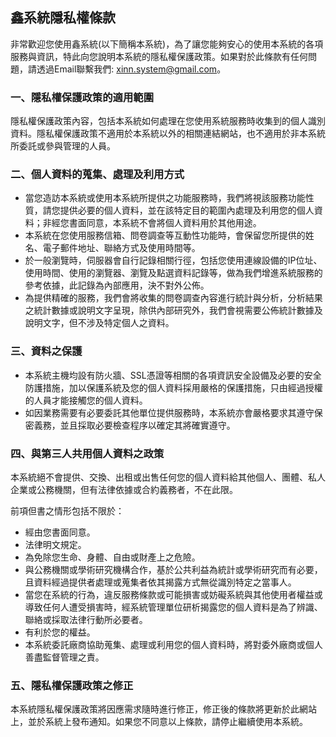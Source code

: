 ## 鑫系統隱私權條款

非常歡迎您使用鑫系統(以下簡稱本系統)，為了讓您能夠安心的使用本系統的各項服務與資訊，特此向您說明本系統的隱私權保護政策。如果對於此條款有任何問題，請透過Email聯繫我們: xinn.system@gmail.com。

### 一、隱私權保護政策的適用範圍  

隱私權保護政策內容，包括本系統如何處理在您使用系統服務時收集到的個人識別資料。隱私權保護政策不適用於本系統以外的相關連結網站，也不適用於非本系統所委託或參與管理的人員。

### 二、個人資料的蒐集、處理及利用方式

*   當您造訪本系統或使用本系統所提供之功能服務時，我們將視該服務功能性質，請您提供必要的個人資料，並在該特定目的範圍內處理及利用您的個人資料；非經您書面同意，本系統不會將個人資料用於其他用途。
*   本系統在您使用服務信箱、問卷調查等互動性功能時，會保留您所提供的姓名、電子郵件地址、聯絡方式及使用時間等。
*   於一般瀏覽時，伺服器會自行記錄相關行徑，包括您使用連線設備的IP位址、使用時間、使用的瀏覽器、瀏覽及點選資料記錄等，做為我們增進系統服務的參考依據，此記錄為內部應用，決不對外公佈。
*   為提供精確的服務，我們會將收集的問卷調查內容進行統計與分析，分析結果之統計數據或說明文字呈現，除供內部研究外，我們會視需要公佈統計數據及說明文字，但不涉及特定個人之資料。

### 三、資料之保護

*   本系統主機均設有防火牆、SSL憑證等相關的各項資訊安全設備及必要的安全防護措施，加以保護系統及您的個人資料採用嚴格的保護措施，只由經過授權的人員才能接觸您的個人資料。
*   如因業務需要有必要委託其他單位提供服務時，本系統亦會嚴格要求其遵守保密義務，並且採取必要檢查程序以確定其將確實遵守。

### 四、與第三人共用個人資料之政策

本系統絕不會提供、交換、出租或出售任何您的個人資料給其他個人、團體、私人企業或公務機關，但有法律依據或合約義務者，不在此限。

前項但書之情形包括不限於：

*   經由您書面同意。
*   法律明文規定。
*   為免除您生命、身體、自由或財產上之危險。
*   與公務機關或學術研究機構合作，基於公共利益為統計或學術研究而有必要，且資料經過提供者處理或蒐集者依其揭露方式無從識別特定之當事人。
*   當您在系統的行為，違反服務條款或可能損害或妨礙系統與其他使用者權益或導致任何人遭受損害時，經系統管理單位研析揭露您的個人資料是為了辨識、聯絡或採取法律行動所必要者。
*   有利於您的權益。
*   本系統委託廠商協助蒐集、處理或利用您的個人資料時，將對委外廠商或個人善盡監督管理之責。

### 五、隱私權保護政策之修正

本系統隱私權保護政策將因應需求隨時進行修正，修正後的條款將更新於此網站上，並於系統上發布通知。如果您不同意以上條款，請停止繼續使用本系統。
